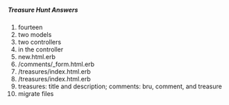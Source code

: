 ##### Treasure Hunt Answers

1. fourteen
2. two models
3. two controllers
4. in the controller
5. new.html.erb
6. /comments/_form.html.erb
7. /treasures/index.html.erb
8. /treasures/index.html.erb
9. treasures: title and description; comments: bru, comment, and treasure
10. migrate files 
